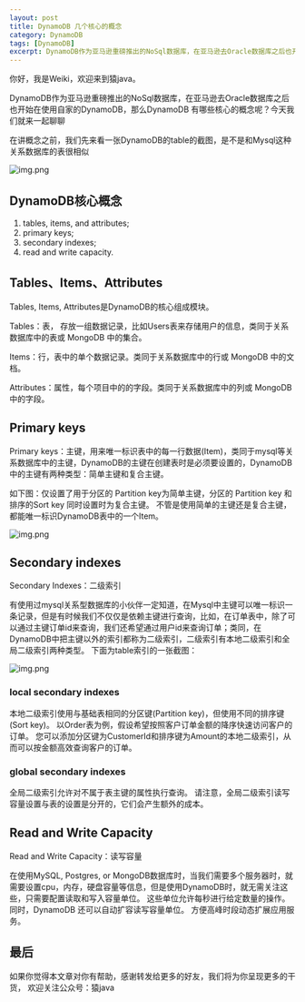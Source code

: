 ```yaml
---
layout: post
title: DynamoDB 几个核心的概念
category: DynamoDB
tags: [DynamoDB]
excerpt: DynamoDB作为亚马逊重磅推出的NoSql数据库，在亚马逊去Oracle数据库之后也开始在使用自家的DynamoDB，那么DynamoDB 有哪些核心的概念呢？
---
```

你好，我是Weiki，欢迎来到猿java。

DynamoDB作为亚马逊重磅推出的NoSql数据库，在亚马逊去Oracle数据库之后也开始在使用自家的DynamoDB，那么DynamoDB 有哪些核心的概念呢？今天我们就来一起聊聊

在讲概念之前，我们先来看一张DynamoDB的table的截图，是不是和Mysql这种关系数据库的表很相似

![img.png](http://yuanjava.cn/assets/md/java/dynamodb-table.png)

## DynamoDB核心概念

1. tables, items, and attributes;
2. primary keys;
3. secondary indexes;
4. read and write capacity.


## Tables、Items、Attributes

Tables, Items, Attributes是DynamoDB的核心组成模块。

Tables：表， 存放一组数据记录，比如Users表来存储用户的信息，类同于关系数据库中的表或 MongoDB 中的集合。

Items：行，表中的单个数据记录。类同于关系数据库中的行或 MongoDB 中的文档。

Attributes：属性，每个项目中的的字段。类同于关系数据库中的列或 MongoDB 中的字段。

## Primary keys

Primary keys：主键，用来唯一标识表中的每一行数据(Item)，类同于mysql等关系数据库中的主键，DynamoDB的主键在创建表时是必须要设置的，DynamoDB中的主键有两种类型：简单主键和复合主键。

如下图：仅设置了用于分区的 Partition key为简单主键，分区的 Partition key 和 排序的Sort key 同时设置时为复合主键。 不管是使用简单的主键还是复合主键，都能唯一标识DynamoDB表中的一个Item。

![img.png](http://yuanjava.cn/assets/md/java/dynamodb-primary-key.png)

## Secondary indexes

Secondary Indexes：二级索引

有使用过mysql关系型数据库的小伙伴一定知道，在Mysql中主键可以唯一标识一条记录，但是有时候我们不仅仅是依赖主键进行查询，比如，在订单表中，除了可以通过主键订单id来查询，我们还希望通过用户id来查询订单；类同，在DynamoDB中把主键以外的索引都称为二级索引，二级索引有本地二级索引和全局二级索引两种类型。
下面为table索引的一张截图：

![img.png](http://yuanjava.cn/assets/md/java/dynamodb-index.png)

### local secondary indexes

本地二级索引使用与基础表相同的分区键(Partition key)，但使用不同的排序键(Sort key)。 以Order表为例，假设希望按照客户订单金额的降序快速访问客户的订单。 您可以添加分区键为CustomerId和排序键为Amount的本地二级索引，从而可以按金额高效查询客户的订单。

### global secondary indexes
全局二级索引允许对不属于表主键的属性执行查询。 请注意，全局二级索引读写容量设置与表的设置是分开的，它们会产生额外的成本。


## Read and Write Capacity

Read and Write Capacity：读写容量

在使用MySQL, Postgres, or MongoDB数据库时，当我们需要多个服务器时，就需要设置cpu，内存，硬盘容量等信息，但是使用DynamoDB时，就无需关注这些，只需要配置读取和写入容量单位。 这些单位允许每秒进行给定数量的操作。 同时，DynamoDB 还可以自动扩容读写容量单位。 方便高峰时段动态扩展应用服务。


## 最后
如果你觉得本文章对你有帮助，感谢转发给更多的好友，我们将为你呈现更多的干货， 欢迎关注公众号：猿java

